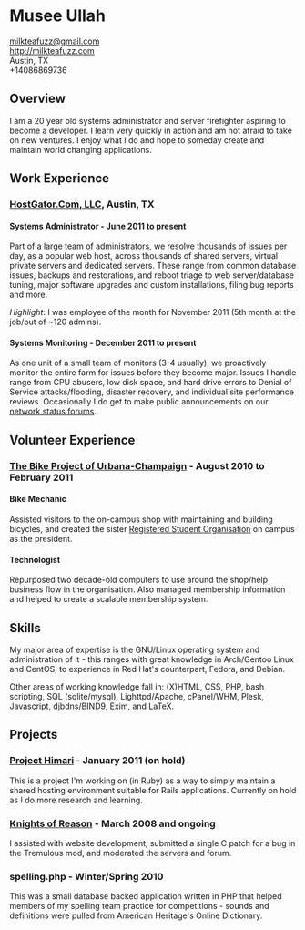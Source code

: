 # Musee Ullah

<milkteafuzz@gmail.com>  
<http://milkteafuzz.com>  
Austin, TX  
+14086869736  

## Overview

I am a 20 year old systems administrator and server firefighter aspiring to 
become a developer. I learn very quickly in action and am not afraid to take on 
new ventures. I enjoy what I do and hope to someday create and maintain world 
changing applications.

## Work Experience

### [HostGator.Com, LLC][], Austin, TX

#### Systems Administrator - June 2011 to present

Part of a large team of administrators, we resolve thousands of issues per day, 
as a popular web host, across thousands of shared servers, virtual private 
servers and dedicated servers. These range from common database issues, backups 
and restorations, and reboot triage to web server/database tuning, major 
software upgrades and custom installations, filing bug reports and more.

*Highlight*: I was employee of the month for November 2011 (5th month at the 
job/out of ~120 admins).

#### Systems Monitoring - December 2011 to present

As one unit of a small team of monitors (3-4 usually), we proactively monitor 
the entire farm for issues before they become major. Issues I handle range from 
CPU abusers, low disk space, and hard drive errors to Denial of Service 
attacks/flooding, disaster recovery, and individual site performance reviews. 
Occasionally I do get to make public announcements on our [network status 
forums][].

## Volunteer Experience

### [The Bike Project of Urbana-Champaign][] - August 2010 to February 2011

#### Bike Mechanic

Assisted visitors to the on-campus shop with maintaining and building bicycles, 
and created the sister [Registered Student Organisation][] on campus as the 
president.

#### Technologist

Repurposed two decade-old computers to use around the shop/help business flow in 
the organisation. Also managed membership information and helped to create a 
scalable membership system.

## Skills

My major area of expertise is the GNU/Linux operating system and administration 
of it - this ranges with great knowledge in Arch/Gentoo Linux and CentOS, to 
experience in Red Hat's counterpart, Fedora, and Debian.

Other areas of working knowledge fall in: (X)HTML, CSS, PHP, bash scripting, SQL 
(sqlite/mysql), Lighttpd/Apache, cPanel/WHM, Plesk, Javascript, djbdns/BIND9, 
Exim, and LaTeX.

## Projects

### [Project Himari][] - January 2011 (on hold)

This is a project I'm working on (in Ruby) as a way to simply maintain a shared 
hosting environment suitable for Rails applications. Currently on hold as I do 
more research and learning.

### [Knights of Reason][] - March 2008 and ongoing

I assisted with website development, submitted a single C patch for a bug in the 
Tremulous mod, and moderated the servers and forum.

### spelling.php - Winter/Spring 2010

This was a small database backed application written in PHP that helped members 
of my spelling team practice for competitions - sounds and definitions were 
pulled from American Heritage's Online Dictionary.

[HostGator.Com, LLC]: http://www.hostgator.com
[network status forums]: http://forums.hostgator.com/network-status-f14.html
[University of Illinois at Urbana-Champaign]: http://www.illinois.edu
[Grand Prairie High School]: http://gphs.gpisd.org
[The Bike Project of Urbana-Champaign]: http://thebikeproject.org
[Registered Student Organisation]: http://www.union.uiuc.edu/involvement/rso
[Knights of Reason]: http://www.knightsofreason.net
[JASGA Language School]: http://www.jasga.org/news/announcements/fall-2011-japanese-language-program
[Project Himari]: https://github.com/liliff/project-himari
